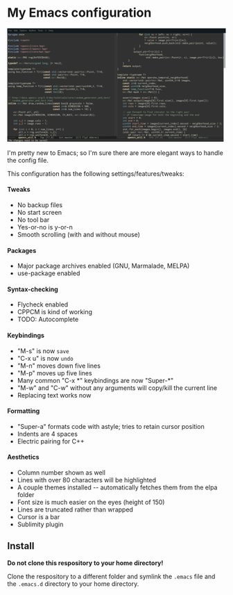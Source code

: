 # My Emacs configuration

![screenshot](https://raw.githubusercontent.com/AnimatedRNG/emacs-config/4b20aae9c534cd1f78a36c6576f6e2d4f2090ba4/img/screenshot_1.png)

I'm pretty new to Emacs; so I'm sure there are more elegant ways
to handle the config file.

This configuration has the following settings/features/tweaks:

#### Tweaks

* No backup files
* No start screen
* No tool bar
* Yes-or-no is y-or-n
* Smooth scrolling (with and without mouse)

#### Packages

* Major package archives enabled (GNU, Marmalade, MELPA)
* use-package enabled

#### Syntax-checking

* Flycheck enabled
* CPPCM is kind of working
* TODO: Autocomplete

#### Keybindings

* "M-s" is now `save`
* "C-x u" is now `undo`
* "M-n" moves down five lines
* "M-p" moves up five lines
* Many common "C-x \*" keybindings are now "Super-\*"
* "M-w" and "C-w" without any arguments will copy/kill the current line
* Replacing text works now

#### Formatting

* "Super-a" formats code with astyle; tries to retain cursor position
* Indents are 4 spaces
* Electric pairing for C++

#### Aesthetics

* Column number shown as well
* Lines with over 80 characters will be highlighted
* A couple themes installed -- automatically fetches them from the
  elpa folder
* Font size is much easier on the eyes (height of 150)
* Lines are truncated rather than wrapped
* Cursor is a bar
* Sublimity plugin


## Install

**Do not clone this respository to your home directory!**

Clone the respository to a different folder and symlink the `.emacs` file
and the `.emacs.d` directory to your home directory.